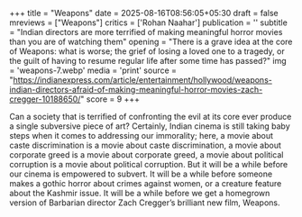 +++
title = "Weapons"
date = 2025-08-16T08:56:05+05:30
draft = false
mreviews = ["Weapons"]
critics = ['Rohan Naahar']
publication = ''
subtitle = "Indian directors are more terrified of making meaningful horror movies than you are of watching them"
opening = "There is a grave idea at the core of Weapons: what is worse; the grief of losing a loved one to a tragedy, or the guilt of having to resume regular life after some time has passed?"
img = 'weapons-7.webp'
media = 'print'
source = "https://indianexpress.com/article/entertainment/hollywood/weapons-indian-directors-afraid-of-making-meaningful-horror-movies-zach-cregger-10188650/"
score = 9
+++

Can a society that is terrified of confronting the evil at its core ever produce a single subversive piece of art? Certainly, Indian cinema is still taking baby steps when it comes to addressing our immorality; here, a movie about caste discrimination is a movie about caste discrimination, a movie about corporate greed is a movie about corporate greed, a movie about political corruption is a movie about political corruption. But it will be a while before our cinema is empowered to subvert. It will be a while before someone makes a gothic horror about crimes against women, or a creature feature about the Kashmir issue. It will be a while before we get a homegrown version of Barbarian director Zach Cregger’s brilliant new film, Weapons.

